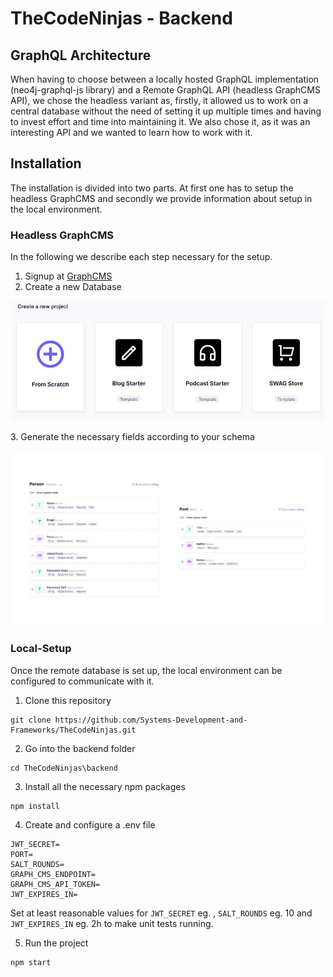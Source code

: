 # TheCodeNinjas - Backend

## GraphQL Architecture
When having to choose between a locally hosted GraphQL implementation (neo4j-graphql-js library) and a Remote GraphQL API (headless GraphCMS API), we chose the headless variant as, firstly, it allowed us to work on a central database without the need of setting it up multiple times and having to invest effort and time into maintaining it.
We also chose it, as it was an interesting API and we wanted to learn how to work with it.


## Installation
The installation is divided into two parts. At first one has to setup the headless GraphCMS and secondly we provide information about setup in the local environment.

### Headless GraphCMS
In the following we describe each step necessary for the setup.
1. Signup at <a href="https://graphcms.com/">GraphCMS </a>
2. Create a new Database
<p align="center">
    <img src="../.github/img/newDatabase.JPG" width="500">
</p>
3. Generate the necessary fields according to your schema
<p align="center">
    <img src="../.github/img/schema.jpg" width="500">
</p>



### Local-Setup

Once the remote database is set up, the local environment can be configured to communicate with it.
1. Clone this repository 

``` 
git clone https://github.com/Systems-Development-and-Frameworks/TheCodeNinjas.git
```

2. Go into the backend folder

```
cd TheCodeNinjas\backend
```

3. Install all the necessary npm packages

```
npm install
```

4. Create and configure a .env file

```
JWT_SECRET=
PORT=
SALT_ROUNDS=
GRAPH_CMS_ENDPOINT=
GRAPH_CMS_API_TOKEN=
JWT_EXPIRES_IN=
```

Set at least reasonable values for ``JWT_SECRET`` eg. <any string>, ``SALT_ROUNDS`` eg. 10 and ``JWT_EXPIRES_IN`` eg. 2h
to make unit tests running.

5. Run the project

```
npm start
```
